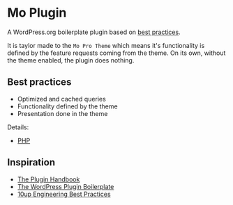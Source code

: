 # Mo Plugin 

A WordPress.org boilerplate plugin based on [best practices](https://developer.wordpress.org/plugins/the-basics/best-practices/).

It is taylor made to the `Mo Pro Theme` which means it's functionality is defined by the feature requests coming from the theme. On its own, without the theme enabled, the plugin does nothing. 

## Best practices

* Optimized and cached queries
* Functionality defined by the theme
* Presentation done in the theme

Details:

* [PHP](PHP.md)

## Inspiration

* [The Plugin Handbook](https://developer.wordpress.org/plugins/)
* [The WordPress Plugin Boilerplate](http://wppb.io/)
* [10up Engineering Best Practices](https://10up.github.io/Engineering-Best-Practices/)

